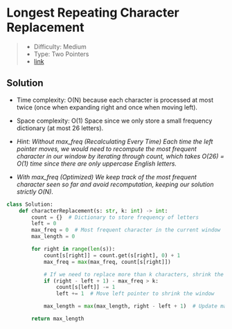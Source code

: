 # Longest Repeating Character Replacement

> - Difficulty: Medium
> - Type: Two Pointers
> - [link](https://leetcode.com/problems/longest-repeating-character-replacement/)

## Solution
- Time complexity: O(N) because each character is processed at most twice (once when expanding right and once when moving left).
- Space complexity: O(1) Space since we only store a small frequency dictionary (at most 26 letters).

- *Hint: Without max_freq (Recalculating Every Time)
Each time the left pointer moves, we would need to recompute the most frequent character in our window by iterating through count, which takes O(26) = O(1) time since there are only uppercase English letters.*

- *With max_freq (Optimized)
We keep track of the most frequent character seen so far and avoid recomputation, keeping our solution strictly O(N).*

```python
class Solution:
    def characterReplacement(s: str, k: int) -> int:
        count = {}  # Dictionary to store frequency of letters
        left = 0
        max_freq = 0  # Most frequent character in the current window
        max_length = 0

        for right in range(len(s)):
            count[s[right]] = count.get(s[right], 0) + 1
            max_freq = max(max_freq, count[s[right]])

            # If we need to replace more than k characters, shrink the window
            if (right - left + 1) - max_freq > k:
                count[s[left]] -= 1
                left += 1  # Move left pointer to shrink the window

            max_length = max(max_length, right - left + 1)  # Update max length

        return max_length
```